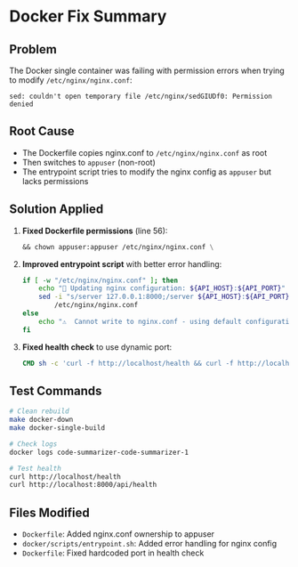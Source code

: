 # Docker Fix Summary

## Problem
The Docker single container was failing with permission errors when trying to modify `/etc/nginx/nginx.conf`:

```
sed: couldn't open temporary file /etc/nginx/sedGIUDf0: Permission denied
```

## Root Cause
- The Dockerfile copies nginx.conf to `/etc/nginx/nginx.conf` as root
- Then switches to `appuser` (non-root)
- The entrypoint script tries to modify the nginx config as `appuser` but lacks permissions

## Solution Applied
1. **Fixed Dockerfile permissions** (line 56):
   ```dockerfile
   && chown appuser:appuser /etc/nginx/nginx.conf \
   ```

2. **Improved entrypoint script** with better error handling:
   ```bash
   if [ -w "/etc/nginx/nginx.conf" ]; then
       echo "🔧 Updating nginx configuration: ${API_HOST}:${API_PORT}"
       sed -i "s/server 127.0.0.1:8000;/server ${API_HOST}:${API_PORT};/" \
           /etc/nginx/nginx.conf
   else
       echo "⚠️  Cannot write to nginx.conf - using default configuration"
   fi
   ```

3. **Fixed health check** to use dynamic port:
   ```dockerfile
   CMD sh -c 'curl -f http://localhost/health && curl -f http://localhost:${API_PORT:-8000}/api/health || exit 1'
   ```

## Test Commands
```bash
# Clean rebuild
make docker-down
make docker-single-build

# Check logs
docker logs code-summarizer-code-summarizer-1

# Test health
curl http://localhost/health
curl http://localhost:8000/api/health
```

## Files Modified
- `Dockerfile`: Added nginx.conf ownership to appuser
- `docker/scripts/entrypoint.sh`: Added error handling for nginx config
- `Dockerfile`: Fixed hardcoded port in health check